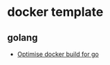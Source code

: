 # docker template

## golang
* [Optimise docker build for go](https://medium.com/@marcin.niemira/optimise-docker-build-for-go-c03d6eb8b4b)